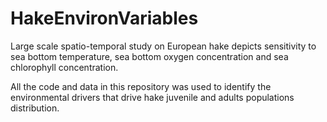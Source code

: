 # HakeEnvironVariables
Large scale spatio-temporal study on European hake depicts sensitivity to sea bottom temperature, sea bottom oxygen concentration and sea chlorophyll concentration.

All the code and data in this repository was used to identify the environmental drivers that drive hake juvenile and adults populations distribution.
